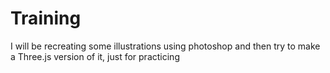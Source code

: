 # Training
I will be recreating some illustrations using photoshop and then try to make a Three.js version of it, just for practicing 
